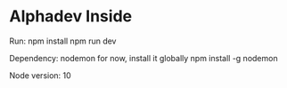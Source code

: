 # Alphadev Inside

Run: 
npm install
npm run dev

Dependency: 
nodemon for now, install it globally npm install -g nodemon

Node version: 10



